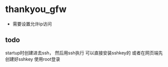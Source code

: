 # thankyou_gfw
+ 需要设置允许ip访问

## todo 
startup时创建进去ssh，
然后用ssh执行
可以直接安装sshkey的
或者在网页端先创建好sshkey
使用root登录

